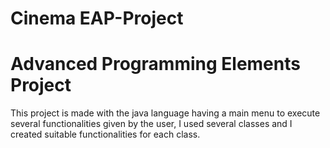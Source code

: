 # Cinema EAP-Project
# Advanced Programming Elements Project
This project is made with the java language having a main menu to execute several functionalities given by the user, I used several classes and I created suitable functionalities for each class. 
